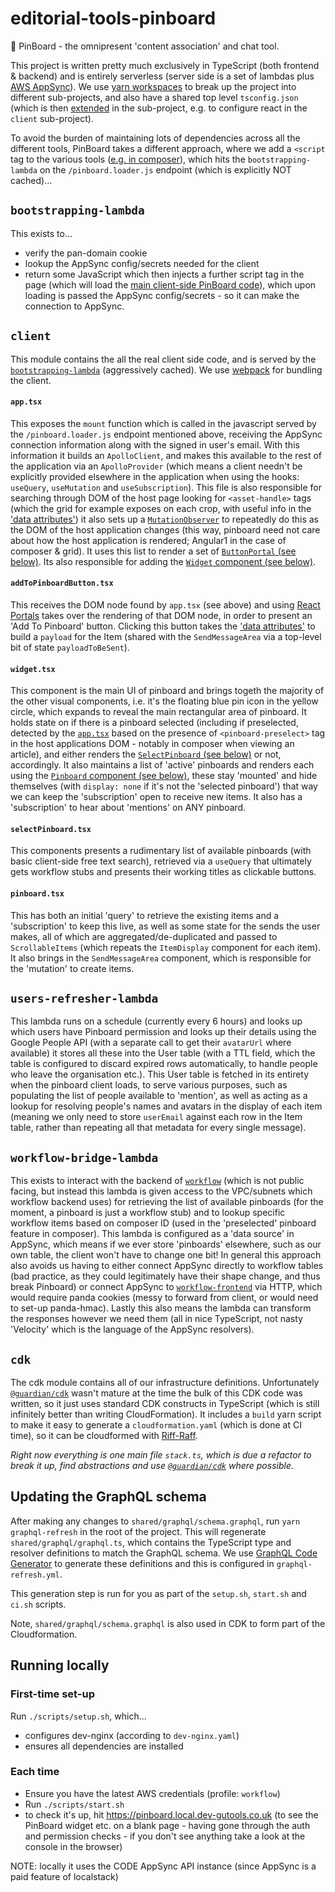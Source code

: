 # editorial-tools-pinboard

📌 PinBoard - the omnipresent 'content association' and chat tool.

This project is written pretty much exclusively in TypeScript (both frontend & backend) and is entirely serverless (server side is a set of lambdas plus [AWS AppSync](https://aws.amazon.com/appsync/)). We use [yarn workspaces](https://classic.yarnpkg.com/en/docs/workspaces/) to break up the project into different sub-projects, and also have a shared top level `tsconfig.json` (which is then [extended](https://www.typescriptlang.org/tsconfig#extends) in the sub-project, e.g. to configure react in the `client` sub-project).

To avoid the burden of maintaining lots of dependencies across all the different tools, PinBoard takes a different approach, where we add a `<script` tag to the various tools ([e.g. in composer](https://github.com/guardian/flexible-content/blame/f9d37a49b0690a67952d2ccccf5255ab3dd7a3a6/flexible-content-composer-backend/src/main/webapp/WEB-INF/scalate-admin/composer.ssp#L106-L108)), which hits the `bootstrapping-lambda` on the `/pinboard.loader.js` endpoint (which is explicitly NOT cached)...

## `bootstrapping-lambda`

This exists to...

- verify the pan-domain cookie
- lookup the AppSync config/secrets needed for the client
- return some JavaScript which then injects a further script tag in the page (which will load the [main client-side PinBoard code](#client)), which upon loading is passed the AppSync config/secrets - so it can make the connection to AppSync.

## `client`

This module contains the all the real client side code, and is served by the [`bootstrapping-lambda`](#bootstrapping-lambda) (aggressively cached). We use [webpack](https://webpack.js.org/) for bundling the client.

#### `app.tsx`

This exposes the `mount` function which is called in the javascript served by the `/pinboard.loader.js` endpoint mentioned above, receiving the AppSync connection information along with the signed in user's email. With this information it builds an `ApolloClient`, and makes this available to the rest of the application via an `ApolloProvider` (which means a client needn't be explicitly provided elsewhere in the application when using the hooks: `useQuery`, `useMutation` and `useSubscription`). This file is also responsible for searching through DOM of the host page looking for `<asset-handle>` tags (which the grid for example exposes on each crop, with useful info in the ['data attributes'](https://developer.mozilla.org/en-US/docs/Learn/HTML/Howto/Use_data_attributes)) it also sets up a [`MutationObserver`](https://developer.mozilla.org/en-US/docs/Web/API/MutationObserver) to repeatedly do this as the DOM of the host application changes (this way, pinboard need not care about how the host application is rendered; Angular1 in the case of composer & grid). It uses this list to render a set of [`ButtonPortal` (see below)](#addToPinboardButtontsx). Its also responsible for adding the [`Widget` component (see below)](#widgettsx).

#### `addToPinboardButton.tsx`

This receives the DOM node found by `app.tsx` (see above) and using [React Portals](https://reactjs.org/docs/portals.html) takes over the rendering of that DOM node, in order to present an 'Add To Pinboard' button. Clicking this button takes the ['data attributes'](https://developer.mozilla.org/en-US/docs/Learn/HTML/Howto/Use_data_attributes) to build a `payload` for the Item (shared with the `SendMessageArea` via a top-level bit of state `payloadToBeSent`).

#### `widget.tsx`

This component is the main UI of pinboard and brings togeth the majority of the other visual components, i.e. it's the floating blue pin icon in the yellow circle, which expands to reveal the main rectangular area of pinboard. It holds state on if there is a pinboard selected (including if preselected, detected by the [`app.tsx`](#pinboardmaintsx) based on the presence of `<pinboard-preselect>` tag in the host applications DOM - notably in composer when viewing an article), and either renders the [`SelectPinboard` (see below)](#selectPinboardtsx) or not, accordingly. It also maintains a list of 'active' pinboards and renders each using the [`Pinboard` component (see below)](#pinboardtsx), these stay 'mounted' and hide themselves (with `display: none` if it's not the 'selected pinboard') that way we can keep the 'subscription' open to receive new items. It also has a 'subscription' to hear about 'mentions' on ANY pinboard.

#### `selectPinboard.tsx`

This components presents a rudimentary list of available pinboards (with basic client-side free text search), retrieved via a `useQuery` that ultimately gets workflow stubs and presents their working titles as clickable buttons.

#### `pinboard.tsx`

This has both an initial 'query' to retrieve the existing items and a 'subscription' to keep this live, as well as some state for the sends the user makes, all of which are aggregated/de-duplicated and passed to `ScrollableItems` (which repeats the `ItemDisplay` component for each item). It also brings in the `SendMessageArea` component, which is responsible for the 'mutation' to create items.

## `users-refresher-lambda`

This lambda runs on a schedule (currently every 6 hours) and looks up which users have Pinboard permission and looks up their details using the Google People API (with a separate call to get their `avatarUrl` where available) it stores all these into the User table (with a TTL field, which the table is configured to discard expired rows automatically, to handle people who leave the organisation etc.). This User table is fetched in its entirety when the pinboard client loads, to serve various purposes, such as populating the list of people available to 'mention', as well as acting as a lookup for resolving people's names and avatars in the display of each item (meaning we only need to store `userEmail` against each row in the Item table, rather than repeating all that metadata for every single message).

## `workflow-bridge-lambda`

This exists to interact with the backend of [`workflow`](https://github.com/guardian/workflow) (which is not public facing, but instead this lambda is given access to the VPC/subnets which workflow backend uses) for retrieving the list of available pinboards (for the moment, a pinboard is just a workflow stub) and to lookup specific workflow items based on composer ID (used in the 'preselected' pinboard feature in composer). This lambda is configured as a 'data source' in AppSync, which means if we ever store 'pinboards' elsewhere, such as our own table, the client won't have to change one bit! In general this approach also avoids us having to either connect AppSync directly to workflow tables (bad practice, as they could legitimately have their shape change, and thus break Pinboard) or connect AppSync to [`workflow-frontend`](https://github.com/guardian/workflow-frontend) via HTTP, which would require panda cookies (messy to forward from client, or would need to set-up panda-hmac). Lastly this also means the lambda can transform the responses however we need them (all in nice TypeScript, not nasty 'Velocity' which is the language of the AppSync resolvers).

## `cdk`

The cdk module contains all of our infrastructure definitions. Unfortunately [`@guardian/cdk`](https://github.com/guardian/cdk) wasn't mature at the time the bulk of this CDK code was written, so it just uses standard CDK constructs in TypeScript (which is still infinitely better than writing CloudFormation). It includes a `build` yarn script to make it easy to generate a `cloudformation.yaml` (which is done at CI time), so it can be cloudformed with [Riff-Raff](https://github.com/guardian/riff-raff).

_Right now everything is one main file `stack.ts`, which is due a refactor to break it up, find abstractions and use [`@guardian/cdk`](https://github.com/guardian/cdk) where possible._

## Updating the GraphQL schema

After making any changes to `shared/graphql/schema.graphql`, run `yarn graphql-refresh` in the root of the project. This will regenerate `shared/graphql/graphql.ts`, which contains the TypeScript type and resolver definitions to match the GraphQL schema. We use [GraphQL Code Generator](https://graphql-code-generator.com/) to generate these definitions and this is configured in `graphql-refresh.yml`.

This generation step is run for you as part of the `setup.sh`, `start.sh` and `ci.sh` scripts.

Note, `shared/graphql/schema.graphql` is also used in CDK to form part of the Cloudformation.

## Running locally

### First-time set-up

Run `./scripts/setup.sh`, which...

- configures dev-nginx (according to `dev-nginx.yaml`)
- ensures all dependencies are installed

### Each time

- Ensure you have the latest AWS credentials (profile: `workflow`)
- Run `./scripts/start.sh`
- to check it's up, hit https://pinboard.local.dev-gutools.co.uk (to see the PinBoard widget etc. on a blank page - having gone through the auth and permission checks - if you don't see anything take a look at the console in the browser)

NOTE: locally it uses the CODE AppSync API instance (since AppSync is a paid feature of localstack)
